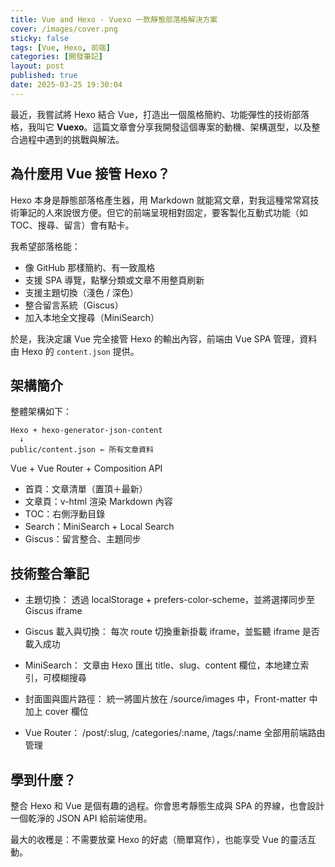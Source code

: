 ```yaml
---
title: Vue and Hexo - Vuexo 一款靜態部落格解決方案
cover: /images/cover.png
sticky: false
tags: [Vue, Hexo, 前端]
categories: [開發筆記]
layout: post
published: true
date: 2025-03-25 19:30:04
---
```


最近，我嘗試將 Hexo 結合 Vue，打造出一個風格簡約、功能彈性的技術部落格，我叫它 **Vuexo**。這篇文章會分享我開發這個專案的動機、架構選型，以及整合過程中遇到的挑戰與解法。

## 為什麼用 Vue 接管 Hexo？

Hexo 本身是靜態部落格產生器，用 Markdown 就能寫文章，對我這種常常寫技術筆記的人來說很方便。但它的前端呈現相對固定，要客製化互動式功能（如 TOC、搜尋、留言）會有點卡。

我希望部落格能：

- 像 GitHub 那樣簡約、有一致風格
- 支援 SPA 導覽，點擊分類或文章不用整頁刷新
- 支援主題切換（淺色 / 深色）
- 整合留言系統（Giscus）
- 加入本地全文搜尋（MiniSearch）

於是，我決定讓 Vue 完全接管 Hexo 的輸出內容，前端由 Vue SPA 管理，資料由 Hexo 的 `content.json` 提供。

## 架構簡介

整體架構如下：

```text
Hexo + hexo-generator-json-content
  ↓
public/content.json ← 所有文章資料
```

Vue + Vue Router + Composition API
  - 首頁：文章清單（置頂＋最新）
  - 文章頁：v-html 渲染 Markdown 內容
  - TOC：右側浮動目錄
  - Search：MiniSearch + Local Search
  - Giscus：留言整合、主題同步

## 技術整合筆記

- 主題切換： 透過 localStorage + prefers-color-scheme，並將選擇同步至 Giscus iframe

- Giscus 載入與切換： 每次 route 切換重新掛載 iframe，並監聽 iframe 是否載入成功

- MiniSearch： 文章由 Hexo 匯出 title、slug、content 欄位，本地建立索引，可模糊搜尋

- 封面圖與圖片路徑： 統一將圖片放在 /source/images 中，Front-matter 中加上 cover 欄位

- Vue Router： /post/:slug, /categories/:name, /tags/:name 全部用前端路由管理

## 學到什麼？

整合 Hexo 和 Vue 是個有趣的過程。你會思考靜態生成與 SPA 的界線，也會設計一個乾淨的 JSON API 給前端使用。

最大的收穫是：不需要放棄 Hexo 的好處（簡單寫作），也能享受 Vue 的靈活互動。